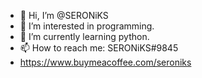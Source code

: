- 👋 Hi, I’m @SERONiKS
- 👀 I’m interested in programming.
- 🌱 I’m currently learning python.
- 📫 How to reach me: SERONiKS#9845
- https://www.buymeacoffee.com/seroniks

<!---
SERONiKS/SERONiKS is a ✨ special ✨ repository because its `README.md` (this file) appears on your GitHub profile.
You can click the Preview link to take a look at your changes.
--->
